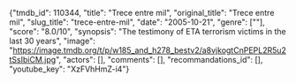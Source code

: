 {"tmdb_id": 110344, "title": "Trece entre mil", "original_title": "Trece entre mil", "slug_title": "trece-entre-mil", "date": "2005-10-21", "genre": [""], "score": "8.0/10", "synopsis": "The testimony of ETA terrorism victims in the last 30 years", "image": "https://image.tmdb.org/t/p/w185_and_h278_bestv2/a8vjkogtCnPEPL2R5u2tSsIbiCM.jpg", "actors": [], "comments": [], "recommandations_id": [], "youtube_key": "XzFVhHmZ-i4"}